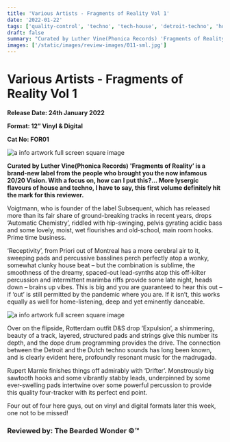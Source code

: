 ```yaml
---
title: 'Various Artists - Fragments of Reality Vol 1'
date: '2022-01-22'
tags: ['quality-control', 'techno', 'tech-house', 'detroit-techno', 'house']
draft: false
summary: "Curated by Luther Vine(Phonica Records) 'Fragments of Reality’ is a brand-new label from the people who brought you the now infamous 20/20 Vision."
images: ['/static/images/review-images/011-sml.jpg']
---
```


# Various Artists - Fragments of Reality Vol 1

**Release Date: 24th January 2022**

**Format: 12” Vinyl & Digital**

**Cat No: FOR01**

<div className="my-1 px-2 phone: w-full desktop: overflow-hidden xl:my-1 xl:px-2 xl:w-1/2">
  <Image
    alt="a info artwork full screen square image"
    src="/static/images/review-images/011-sml.jpg"
    width={700}
    height={700}
  />
</div>

**Curated by Luther Vine(Phonica Records) 'Fragments of Reality’ is a brand-new label from the people who brought you the now infamous 20/20 Vision. With a focus on, how can I put this?... More lysergic flavours of house and techno, I have to say, this first volume definitely hit the mark for this reviewer.**

Voigtmann, who is founder of the label Subsequent, which has released more than its fair share of ground-breaking tracks in recent years, drops ‘Automatic Chemistry’, riddled with hip-swinging, pelvis gyrating acidic bass and some lovely, moist, wet flourishes and old-school, main room hooks. Prime time business.

‘Receptivity’, from Priori out of Montreal has a more cerebral air to it, sweeping pads and percussive basslines perch perfectly atop a wonky, somewhat clunky house beat – but the combination is sublime, the smoothness of the dreamy, spaced-out lead-synths atop this off-kilter percussion and intermittent marimba riffs provide some late night, heads down – brains up vibes. This is big and you are guaranteed to hear this out – if ‘out’ is still permitted by the pandemic where you are. If it isn’t, this works equally as well for home-listening, deep and yet eminently danceable.

<div className="my-1 px-2 phone: w-full desktop: overflow-hidden xl:my-1 xl:px-2 xl:w-1/2">
  <Image
    alt="a info artwork full screen square image"
    src="/static/images/review-images/011-A-sml.jpg"
    width={700}
    height={700}
  />
</div>

Over on the flipside, Rotterdam outfit D&S drop ‘Expulsion’, a shimmering, beauty of a track, layered, structured pads and strings give this number its depth, and the dope drum programming provides the drive. The connection between the Detroit and the Dutch techno sounds has long been known, and is clearly evident here, profoundly resonant music for the madrugada.

Rupert Marnie finishes things off admirably with ‘Drifter’. Monstrously big sawtooth hooks and some vibrantly stabby leads, underpinned by some ever-swelling pads intertwine over some powerful percussion to provide this quality four-tracker with its perfect end point.

Four out of four here guys, out on vinyl and digital formats later this week, one not to be missed!

### Reviewed by: The Bearded Wonder ©™
